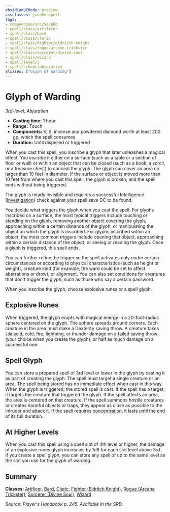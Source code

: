 ```yaml
---
obsidianUIMode: preview
cssclasses: json5e-spell
tags:
- compendium/src/5e/phb
- spell/class/artificer
- spell/class/bard
- spell/class/cleric
- spell/class/fighter/eldritch-knight
- spell/class/rogue/arcane-trickster
- spell/class/sorcerer/divine-soul
- spell/class/wizard
- spell/level/3
- spell/school/abjuration
aliases: ["Glyph of Warding"]
---
```

# Glyph of Warding
*3rd-level, Abjuration*  

- **Casting time:** 1 hour
- **Range:** Touch
- **Components:** V, S, incense and powdered diamond worth at least 200 gp, which the spell consumes
- **Duration:** Until dispelled or triggered

When you cast this spell, you inscribe a glyph that later unleashes a magical effect. You inscribe it either on a surface (such as a table or a section of floor or wall) or within an object that can be closed (such as a book, a scroll, or a treasure chest) to conceal the glyph. The glyph can cover an area no larger than 10 feet in diameter. If the surface or object is moved more than 10 feet from where you cast this spell, the glyph is broken, and the spell ends without being triggered.

The glyph is nearly invisible and requires a successful Intelligence ([Investigation](rules/skills.md#Investigation)) check against your spell save DC to be found.

You decide what triggers the glyph when you cast the spell. For glyphs inscribed on a surface, the most typical triggers include touching or standing on the glyph, removing another object covering the glyph, approaching within a certain distance of the glyph, or manipulating the object on which the glyph is inscribed. For glyphs inscribed within an object, the most common triggers include opening that object, approaching within a certain distance of the object, or seeing or reading the glyph. Once a glyph is triggered, this spell ends.

You can further refine the trigger so the spell activates only under certain circumstances or according to physical characteristics (such as height or weight), creature kind (for example, the ward could be set to affect aberrations or drow), or alignment. You can also set conditions for creatures that don't trigger the glyph, such as those who say a certain password.

When you inscribe the glyph, choose explosive runes or a spell glyph.

## Explosive Runes

When triggered, the glyph erupts with magical energy in a 20-foot-radius sphere centered on the glyph. The sphere spreads around corners. Each creature in the area must make a Dexterity saving throw. A creature takes `5d8` acid, cold, fire, lightning, or thunder damage on a failed saving throw (your choice when you create the glyph), or half as much damage on a successful one.

## Spell Glyph

You can store a prepared spell of 3rd level or lower in the glyph by casting it as part of creating the glyph. The spell must target a single creature or an area. The spell being stored has no immediate effect when cast in this way. When the glyph is triggered, the stored spell is cast. If the spell has a target, it targets the creature that triggered the glyph. If the spell affects an area, the area is centered on that creature. If the spell summons hostile creatures or creates harmful objects or traps, they appear as close as possible to the intruder and attack it. If the spell requires [concentration](rules/conditions.md#concentration), it lasts until the end of its full duration.

## At Higher Levels

When you cast this spell using a spell slot of 4th level or higher, the damage of an explosive runes glyph increases by 1d8 for each slot level above 3rd. If you create a spell glyph, you can store any spell of up to the same level as the slot you use for the glyph of warding.

## Summary

**Classes**: [Artificer](compendium/classes/artificer-tce.md), [Bard](compendium/classes/bard.md), [Cleric](compendium/classes/cleric.md), [Fighter (Eldritch Knight)](compendium/classes/fighter-eldritch-knight.md), [Rogue (Arcane Trickster)](compendium/classes/rogue-arcane-trickster.md), [Sorcerer (Divine Soul)](compendium/classes/sorcerer-divine-soul-xge.md), [Wizard](compendium/classes/wizard.md)

*Source: Player's Handbook p. 245. Available in the SRD.*